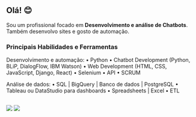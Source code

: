 ## Olá! 😊

Sou um profissional focado em **Desenvolvimento e análise de Chatbots**. Também desenvolvo sites e gosto de automação.

### Principais Habilidades e Ferramentas

Desenvolvimento e automação:
• Python
• Chatbot Development (Python, BLiP, DialogFlow, IBM Watson)
• Web Development (HTML, CSS, JavaScript, Django, React)
• Selenium
• API
• SCRUM

Análise de dados:
• SQL | BigQuery | Banco de dados | PostgreSQL
• Tableau ou DataStudio para dashboards
• Spreadsheets | Excel
• ETL

## 

<div> 
  <a href = "mailto:ueniry.t@gmail.com"><img src="https://img.shields.io/badge/-Gmail-%23333?style=for-the-badge&logo=gmail&logoColor=white" target="_blank"></a>
  <a href="https://www.linkedin.com/in/ueniry-felipe/" target="_blank"><img src="https://img.shields.io/badge/-LinkedIn-%230077B5?style=for-the-badge&logo=linkedin&logoColor=white" target="_blank"></a> 
</div>
